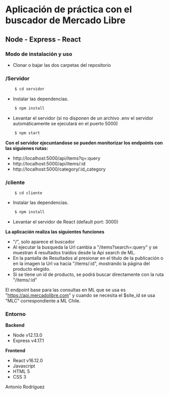 # Aplicación de práctica con el buscador de Mercado Libre

## Node - Express - React

### Modo de instalación y uso

- Clonar o bajar las dos carpetas del repositorio

### /Servidor

```sh
    $ cd servidor
```

- Instalar las dependencias.

```sh
    $ npm install
```

- Levantar el servidor (si no disponen de un archivo .env el servidor automáticamente se ejecutará en el puerto 5000)

```sh
    $ npm start
```

**Con el servidor ejecuntandose se pueden monitorizar los endpoints con las siguienes rutas:**

- http://localhost:5000/api/items?q=:query
- http://localhost:5000/api/items/:id
- http://localhost:5000/category/:id_category

### /cliente

```ssh
    $ cd cliente
```

- Instalar las dependencias.

```sh
    $ npm install
```

- Levantar el servidor de React (default port: 3000)

**La aplicación realiza las siguientes funciones**

- "/", solo aparece el buscador
- Al ejecutar la busqueda la Url cambia a "/items?search=:query" y se muestran 4 resultados traídos desde la Api search de ML.
- En la pantalla de Resultados al presionar en el titulo de la publicación o en la imagen la Url va hacia "/items/:id", mostrando la página del producto elegido.
- Si se tiene un id de producto, se podrá buscar directamente con la ruta "/items/:id"

El endpoint base para las consultas en ML que se usa es "https://api.mercadolibre.com" y cuando se necesita el \$site_id se usa "MLC" correspondiente a ML Chile.

### Entorno

**Backend**

- Node v12.13.0
- Express v4.17.1

**Frontend**

- React v16.12.0
- Javascript
- HTML 5
- CSS 3

Antonio Rodríguez
